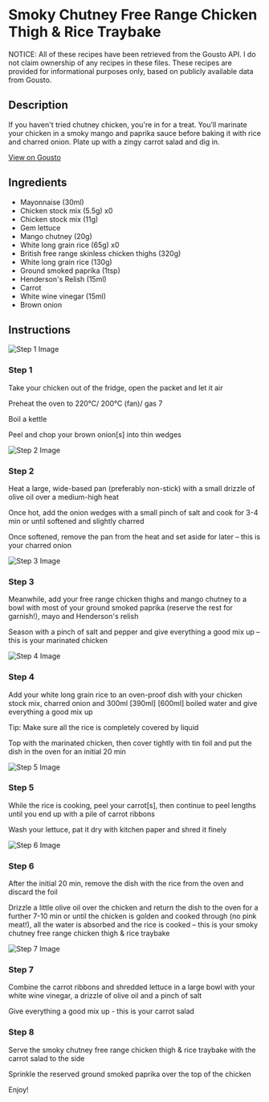 # Smoky Chutney Free Range Chicken Thigh & Rice Traybake

NOTICE: All of these recipes have been retrieved from the Gousto API. I do not claim ownership of any recipes in these files. These recipes are provided for informational purposes only, based on publicly available data from Gousto.

## Description

If you haven't tried chutney chicken, you're in for a treat. You’ll marinate your chicken in a smoky mango and paprika sauce before baking it with rice and charred onion. Plate up with a zingy carrot salad and dig in.

[View on Gousto](https://www.gousto.co.uk/recipes/cookbook/smoky-chutney-free-range-chicken-thigh-rice-traybake)

## Ingredients

- Mayonnaise (30ml)
- Chicken stock mix (5.5g) x0
- Chicken stock mix (11g)
- Gem lettuce
- Mango chutney (20g)
- White long grain rice (65g) x0
- British free range skinless chicken thighs (320g)
- White long grain rice (130g)
- Ground smoked paprika (1tsp)
- Henderson's Relish (15ml)
- Carrot
- White wine vinegar (15ml)
- Brown onion

## Instructions

![Step 1 Image](https://production-media.gousto.co.uk/cms/recipe-step-image/Step-1-1699372613361-x200.jpg)

### Step 1

Take your chicken out of the fridge, open the packet and let it air

Preheat the oven to 220°C/ 200°C (fan)/ gas 7

Boil a kettle

Peel and chop your brown onion[s] into thin wedges

![Step 2 Image](https://production-media.gousto.co.uk/cms/recipe-step-image/Step-2-1699372618318-x200.jpg)

### Step 2

Heat a large, wide-based pan (preferably non-stick) with a small drizzle of olive oil over a medium-high heat

Once hot, add the onion wedges with a small pinch of salt and cook for 3-4 min or until softened and slightly charred

Once softened, remove the pan from the heat and set aside for later – this is your charred onion

![Step 3 Image](https://production-media.gousto.co.uk/cms/recipe-step-image/Step-3-1699372622969-x200.jpg)

### Step 3

Meanwhile, add your free range chicken thighs and mango chutney to a bowl with most of your ground smoked paprika (reserve the rest for garnish!), mayo and Henderson's relish

Season with a pinch of salt and pepper and give everything a good mix up – this is your marinated chicken

![Step 4 Image](https://production-media.gousto.co.uk/cms/recipe-step-image/Step-4-1699372627482-x200.jpg)

### Step 4

Add your white long grain rice to an oven-proof dish with your chicken stock mix, charred onion and 300ml <span class="text-purple">[390ml]</span> <span class="text-danger">[600ml] </span>boiled water and give everything a good mix up

Tip: Make sure all the rice is completely covered by liquid

Top with the marinated chicken, then cover tightly with tin foil and put the dish in the oven for an initial 20 min

![Step 5 Image](https://production-media.gousto.co.uk/cms/recipe-step-image/Step-5-1699372632278-x200.jpg)

### Step 5

While the rice is cooking, peel your carrot[s], then continue to peel lengths until you end up with a pile of carrot ribbons

Wash your lettuce, pat it dry with kitchen paper and shred it finely

![Step 6 Image](https://production-media.gousto.co.uk/cms/recipe-step-image/Step-6-1699372637397-x200.jpg)

### Step 6

After the initial 20 min, remove the dish with the rice from the oven and discard the foil

Drizzle a little olive oil over the chicken and return the dish to the oven for a further 7-10 min or until the chicken is golden and cooked through (no pink meat!), all the water is absorbed and the rice is cooked – this is your smoky chutney free range chicken thigh & rice traybake

![Step 7 Image](https://production-media.gousto.co.uk/cms/recipe-step-image/Step-7-1699372642484-x200.jpg)

### Step 7

Combine the carrot ribbons and shredded lettuce in a large bowl with your white wine vinegar, a drizzle of olive oil and a pinch of salt

Give everything a good mix up - this is your carrot salad

### Step 8

Serve the smoky chutney free range chicken thigh & rice traybake with the carrot salad to the side

Sprinkle the reserved ground smoked paprika over the top of the chicken

Enjoy!


